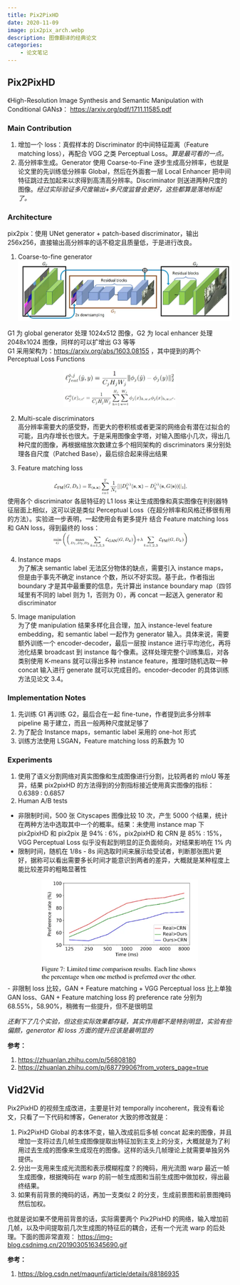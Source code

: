 ```yaml
---
title: Pix2PixHD
date: 2020-11-09
image: pix2pix_arch.webp
description: 图像翻译的经典论文
categories: 
    - 论文笔记
---
```

## Pix2PixHD

《High-Resolution Image Synthesis and Semantic Manipulation with Conditional GANs》： https://arxiv.org/pdf/1711.11585.pdf

### Main Contribution
1. 增加一个 loss：真假样本的 Discriminator 的中间特征距离（Feature matching loss），再配合 VGG 之类 Perceptual Loss。_算是最可看的一点。_
2. 高分辨率生成。Generator 使用 Coarse-to-Fine 逐步生成高分辨率，也就是论文里的先训练低分辨率 Global，然后在外面套一层 Local Enhancer 把中间特征跳过去加起来以求得到高清高分辨率。Discriminator 则送进两种尺度的图像。_经过实际验证多尺度输出+多尺度监督会更好，这些都算是落地标配了。_


### Architecture
pix2pix：使用 UNet generator + patch-based discriminator，输出 256x256，直接输出高分辨率的话不稳定且质量低，于是进行改良。  
1. Coarse-to-fine generator
![arch](pix2pix_arch.webp)

G1 为 global generator 处理 1024x512 图像，G2 为 local enhancer 处理 2048x1024 图像，同样的可以扩增出 G3 等等  
G1 采用架构为：https://arxiv.org/abs/1603.08155 ，其中提到的两个 Perceptual Loss Functions  
<div align=center>
<img src="FeatureReconstructionLoss.webp" width="50%">  
<img src="StyleReconstructionLoss.webp" width="50%"> 
</div>

2. Multi-scale discriminators  
  高分辨率需要大的感受野，而更大的卷积核或者更深的网络会有潜在过拟合的可能，且内存增长也很大。于是采用图像金字塔，对输入图缩小几次，得出几种尺度的图像，再根据缩放次数建立多个相同架构的 discriminators 来分别处理各自尺度（Patched Base），最后综合起来得出结果
  
3. Feature matching loss  
  <div align=center>
  <img src="FeatureMatchingLoss.webp" width="60%">  
  </div>
  使用各个 discriminator 各层特征的 L1 loss 来让生成图像和真实图像在判别器特征层面上相似，这可以说是类似 Perceptual Loss（在超分辨率和风格迁移很有用的方法）。实验进一步表明，一起使用会有更多提升  
  结合 Feature matching loss 和 GAN loss，得到最终的 loss： 
  
  <div align=center>
  <img src="FinalLoss.webp" width="60%">  
  </div>

4. Instance maps  
  为了解决 semantic label 无法区分物体的缺点，需要引入 instance maps，但是由于事先不确定 instance 个数，所以不好实现。基于此，作者指出 boundary 才是其中最重要的信息，先计算出 instance boundary map（四邻域里有不同的 label 则为 1，否则为 0），再 concat 一起送入 generator 和 discriminator
  
5. Image manipulation  
  为了使 manipulation 结果多样化且合理，加入 instance-level feature embedding，和 semantic label 一起作为 generator 输入。具体来说，需要额外训练一个 encoder-decoder，最后一层按 instance 进行平均池化，再将池化结果 broadcast 到 instance 每个像素。这样处理完整个训练集后，对各类别使用 K-means 就可以得出多种 instance feature，推理时随机选取一种 concat 输入进行 generate 就可以完成目的。encoder-decoder 的具体训练方法见论文 3.4。

### Implementation Notes
1. 先训练 G1 再训练 G2，最后合在一起 fine-tune，作者提到此多分辨率 pipeline 易于建立，而且一般两种尺度就足够了
2. 为了配合 Instance maps，semantic label 采用的 one-hot 形式
3. 训练方法使用 LSGAN，Feature matching loss 的系数为 10

### Experiments
1. 使用了语义分割网络对真实图像和生成图像进行分割，比较两者的 mIoU 等差异，结果 pix2pixHD 的方法得到的分割指标接近使用真实图像的指标：0.6389 : 0.6857
2. Human A/B tests
  - 非限制时间，500 张 Cityscapes 图像比较 10 次，产生 5000 个结果，统计在两种方法中选取其中一个的概率。结果：未使用 instance map 下 pix2pixHD 和 pix2pix 是 94% : 6%，pix2pixHD 和 CRN 是 85% : 15%，VGG Perceptual Loss 似乎没有起到明显的正负面倾向，对结果影响在 1% 内
  - 限制时间，随机在 1/8s - 8s 间选取时间来展示给受试者，判断那张图片更好，据称可以看出需要多长时间才能意识到两者的差异，大概就是某种程度上能比较差异的粗略显著性  
  <div align=center>
  <img src="exp2.webp" width="70%">  
  </div>
  - 非限制 loss 比较，GAN + Feature matching + VGG Perceptual loss 比上单独 GAN loss、GAN + Feature matching loss 的 preference rate 分别为 68.55%，58.90%，稍微有一些提升，但不是很明显

_还剩下了几个实验，但这些实际效果都存疑，其实作用都不是特别明显，实验有些偏颇，generator 和 loss 方面的提升应该是最明显的_

__参考：__  
1. https://zhuanlan.zhihu.com/p/56808180
2. https://zhuanlan.zhihu.com/p/68779906?from_voters_page=true


## Vid2Vid
Pix2PixHD 的视频生成改进，主要是针对 temporally incoherent，我没有看论文，只看了一下代码和博客，Generator 大致的修改就是：  
1. Pix2PixHD Global 的本体不变，输入改成前后多帧 concat 起来的图像，并且增加一支将过去几帧生成图像提取出特征加到主支上的分支，大概就是为了利用过去生成的图像来生成现在的图像。这样的话头几帧理论上就需要单独另外提供。
2. 分出一支用来生成光流图和表示模糊程度？的掩码，用光流图 warp 最近一帧生成图像，根据掩码在 warp 的前一帧生成图和当前生成图中做加权，得出最终结果。
3. 如果有前背景的掩码的话，再加一支类似 2 的分支，生成前景图和前景图掩码然后加权。  

也就是说如果不使用前背景的话，实际需要两个 Pix2PixHD 的网络，输入增加前几帧，以及中间提取前几次生成图的特征后的耦合，还有一个光流 warp 的后处理。下面的图非常直观：
https://img-blog.csdnimg.cn/2019030516345690.gif


__参考：__
1. https://blog.csdn.net/maqunfi/article/details/88186935

